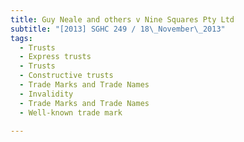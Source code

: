 ```yaml
---
title: Guy Neale and others v Nine Squares Pty Ltd 
subtitle: "[2013] SGHC 249 / 18\_November\_2013"
tags:
  - Trusts
  - Express trusts
  - Trusts
  - Constructive trusts
  - Trade Marks and Trade Names
  - Invalidity
  - Trade Marks and Trade Names
  - Well-known trade mark

---
```


